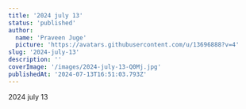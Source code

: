 ```yaml
---
title: '2024 july 13'
status: 'published'
author:
  name: 'Praveen Juge'
  picture: 'https://avatars.githubusercontent.com/u/13696888?v=4'
slug: '2024-july-13'
description: ''
coverImage: '/images/2024-july-13-Q0Mj.jpg'
publishedAt: '2024-07-13T16:51:03.793Z'
---
```


2024 july 13